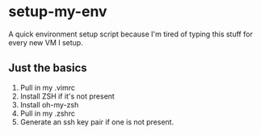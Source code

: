 setup-my-env
============

A quick environment setup script because I'm tired of typing this stuff for every new VM I setup.

## Just the basics ##
1. Pull in my .vimrc
2. Install ZSH if it's not present
3. Install oh-my-zsh
4. Pull in my .zshrc
5. Generate an ssh key pair if one is not present.
